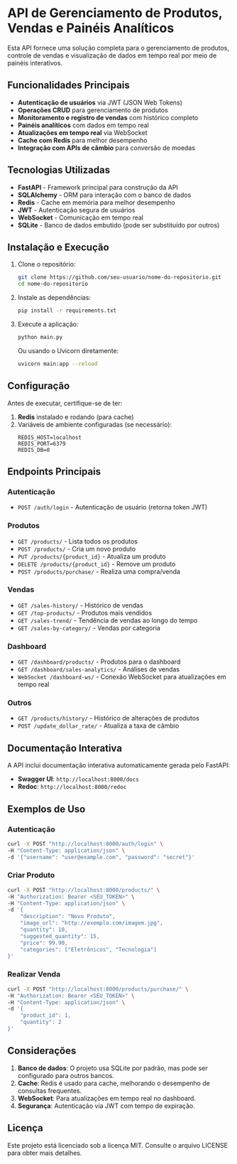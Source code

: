# API de Gerenciamento de Produtos, Vendas e Painéis Analíticos

Esta API fornece uma solução completa para o gerenciamento de produtos, controle de vendas e visualização de dados em tempo real por meio de painéis interativos.

## Funcionalidades Principais

- **Autenticação de usuários** via JWT (JSON Web Tokens)
- **Operações CRUD** para gerenciamento de produtos
- **Monitoramento e registro de vendas** com histórico completo
- **Painéis analíticos** com dados em tempo real
- **Atualizações em tempo real** via WebSocket
- **Cache com Redis** para melhor desempenho
- **Integração com APIs de câmbio** para conversão de moedas

## Tecnologias Utilizadas

- **FastAPI** - Framework principal para construção da API
- **SQLAlchemy** - ORM para interação com o banco de dados
- **Redis** - Cache em memória para melhor desempenho
- **JWT** - Autenticação segura de usuários
- **WebSocket** - Comunicação em tempo real
- **SQLite** - Banco de dados embutido (pode ser substituído por outros)

## Instalação e Execução

1. Clone o repositório:
   ```bash
   git clone https://github.com/seu-usuario/nome-do-repositorio.git
   cd nome-do-repositorio
   ```

2. Instale as dependências:
   ```bash
   pip install -r requirements.txt
   ```

3. Execute a aplicação:
   ```bash
   python main.py
   ```

   Ou usando o Uvicorn diretamente:
   ```bash
   uvicorn main:app --reload
   ```

## Configuração

Antes de executar, certifique-se de ter:

1. **Redis** instalado e rodando (para cache)
2. Variáveis de ambiente configuradas (se necessário):
   ```
   REDIS_HOST=localhost
   REDIS_PORT=6379
   REDIS_DB=0
   ```

## Endpoints Principais

### Autenticação

- `POST /auth/login` - Autenticação de usuário (retorna token JWT)

### Produtos

- `GET /products/` - Lista todos os produtos
- `POST /products/` - Cria um novo produto
- `PUT /products/{product_id}` - Atualiza um produto
- `DELETE /products/{product_id}` - Remove um produto
- `POST /products/purchase/` - Realiza uma compra/venda

### Vendas

- `GET /sales-history/` - Histórico de vendas
- `GET /top-products/` - Produtos mais vendidos
- `GET /sales-trend/` - Tendência de vendas ao longo do tempo
- `GET /sales-by-category/` - Vendas por categoria

### Dashboard

- `GET /dashboard/products/` - Produtos para o dashboard
- `GET /dashboard/sales-analytics/` - Análises de vendas
- `WebSocket /dashboard-ws/` - Conexão WebSocket para atualizações em tempo real

### Outros

- `GET /products/history/` - Histórico de alterações de produtos
- `POST /update_dollar_rate/` - Atualiza a taxa de câmbio

## Documentação Interativa

A API inclui documentação interativa automaticamente gerada pelo FastAPI:

- **Swagger UI**: `http://localhost:8000/docs`
- **Redoc**: `http://localhost:8000/redoc`

## Exemplos de Uso

### Autenticação

```bash
curl -X POST "http://localhost:8000/auth/login" \
-H "Content-Type: application/json" \
-d '{"username": "user@example.com", "password": "secret"}'
```

### Criar Produto

```bash
curl -X POST "http://localhost:8000/products/" \
-H "Authorization: Bearer <SEU_TOKEN>" \
-H "Content-Type: application/json" \
-d '{
    "description": "Novo Produto",
    "image_url": "http://exemplo.com/imagem.jpg",
    "quantity": 10,
    "suggested_quantity": 15,
    "price": 99.90,
    "categories": ["Eletrônicos", "Tecnologia"]
}'
```

### Realizar Venda

```bash
curl -X POST "http://localhost:8000/products/purchase/" \
-H "Authorization: Bearer <SEU_TOKEN>" \
-H "Content-Type: application/json" \
-d '{
    "product_id": 1,
    "quantity": 2
}'
```

## Considerações

1. **Banco de dados**: O projeto usa SQLite por padrão, mas pode ser configurado para outros bancos.
2. **Cache**: Redis é usado para cache, melhorando o desempenho de consultas frequentes.
3. **WebSocket**: Para atualizações em tempo real no dashboard.
4. **Segurança**: Autenticação via JWT com tempo de expiração.

## Licença

Este projeto está licenciado sob a licença MIT. Consulte o arquivo LICENSE para obter mais detalhes.
